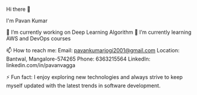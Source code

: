 Hi there 👋
 
I'm Pavan Kumar

🔭 I’m currently working on Deep Learning Algorithm
🌱 I’m currently learning AWS and DevOps courses

📫 How to reach me: 
    Email: pavankumarjogi2001@gmail.com
    Location: Bantwal, Mangalore-574265
    Phone: 6363215564
    LinkedIn: linkedin.com/in/pavanvagga
    
⚡ Fun fact: I enjoy exploring new technologies and always strive to keep myself updated with the latest trends in software development.

